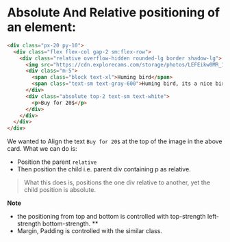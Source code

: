 # Absolute And Relative positioning of an element:

```html
<div class="px-20 py-10">
  <div class="flex flex-col gap-2 sm:flex-row">
    <div class="relative overflow-hidden rounded-lg border shadow-lg">
      <img src="https://cdn.explorecams.com/storage/photos/LEFEikw0MR_1600.jpg" alt="" />
      <div class="m-5">
        <span class="block text-xl">Huming bird</span>
        <span class="text-sm text-gray-600">Huming bird, its a nice bird</span>
      </div>
      <div class="absolute top-2 text-sm text-white">
        <p>Buy for 20$</p>
      </div>
    </div>
  </div>
</div>
```

We wanted to Align the text `Buy for 20$` at the top of the image in the above card. What we can do is:
- Position the parent `relative`
- Then position the child i.e. parent div containing p as relative.

> What this does is, positions the one div relative to another, yet the child position is absolute. 

**Note**
- the positioning from top and bottom is controlled with top-strength left-strength bottom-strength. **
- Margin, Padding is controlled with the similar class.
